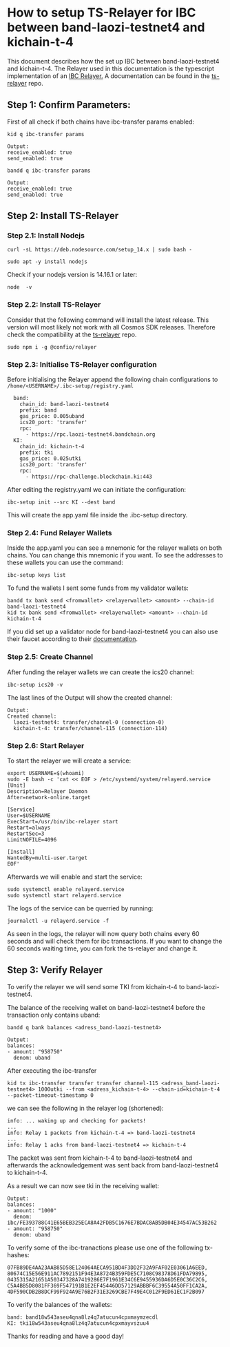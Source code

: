 # How to setup TS-Relayer for IBC between band-laozi-testnet4 and kichain-t-4

This document describes how the set up IBC between band-laozi-testnet4 and kichain-t-4. The Relayer used in this documentation is the typescript implementation of an [IBC Relayer.](https://docs.cosmos.network/master/ibc/relayer.html#)
A documentation can be found in the [ts-relayer](https://github.com/confio/ts-relayer) repo.

## Step 1: Confirm Parameters:

First of all check if both chains have ibc-transfer params enabled:

```bash=
kid q ibc-transfer params
```
```
Output:
receive_enabled: true
send_enabled: true
```

```bash=
bandd q ibc-transfer params
```
```
Output:
receive_enabled: true
send_enabled: true
```

## Step 2: Install TS-Relayer

### Step 2.1: Install Nodejs

```bash=
curl -sL https://deb.nodesource.com/setup_14.x | sudo bash -

sudo apt -y install nodejs
```

Check if your nodejs version is 14.16.1 or later:

```bash=
node  -v
```

### Step 2.2: Install TS-Relayer

Consider that the following command will install the latest release. This version will most likely not work with all Cosmos SDK releases. Therefore check the compatibility at the [ts-relayer](https://github.com/confio/ts-relayer) repo.

```bash=
sudo npm i -g @confio/relayer
```

### Step 2.3: Initialise TS-Relayer configuration

Before initialising the Relayer append the following chain configurations to ```/home/<USERNAME>/.ibc-setup/registry.yaml ```

```bash=
  band:
    chain_id: band-laozi-testnet4
    prefix: band
    gas_price: 0.005uband
    ics20_port: 'transfer'
    rpc:
      - https://rpc.laozi-testnet4.bandchain.org
  KI:
    chain_id: kichain-t-4
    prefix: tki
    gas_price: 0.025utki
    ics20_port: 'transfer'
    rpc:
      - https://rpc-challenge.blockchain.ki:443
```

After editing the registry.yaml we can initiate the configuration:

```bash=
ibc-setup init --src KI --dest band
```
This will create the app.yaml file inside the .ibc-setup directory.

### Step 2.4: Fund Relayer Wallets

Inside the app.yaml you can see a mnemonic for the relayer wallets on both chains. You can change this mnemonic if you want.
To see the addresses to these wallets you can use the command:

```bash=
ibc-setup keys list
```
To fund the wallets I sent some funds from my validator wallets:

```bash=
bandd tx bank send <fromwallet> <relayerwallet> <amount> --chain-id band-laozi-testnet4
kid tx bank send <fromwallet> <relayerwallet> <amount> --chain-id kichain-t-4
```
If you did set up a validator node for band-laozi-testnet4 you can also use their faucet according to their [documentation](https://github.com/bandprotocol/launch/blob/master/band-laozi-testnet4/README.md).


### Step 2.5: Create Channel

After funding the relayer wallets we can create the ics20 channel:

```bash=
ibc-setup ics20 -v
```
The last lines of the Output will show the created channel:

```bash=
Output:
Created channel:
  laozi-testnet4: transfer/channel-0 (connection-0)
  kichain-t-4: transfer/channel-115 (connection-114)
```
### Step 2.6: Start Relayer

To start the relayer we will create a service:

```bash=
export USERNAME=$(whoami)
sudo -E bash -c 'cat << EOF > /etc/systemd/system/relayerd.service
[Unit]
Description=Relayer Daemon
After=network-online.target

[Service]
User=$USERNAME
ExecStart=/usr/bin/ibc-relayer start
Restart=always
RestartSec=3
LimitNOFILE=4096

[Install]
WantedBy=multi-user.target
EOF'
```

Afterwards we will enable and start the service:
```bash=
sudo systemctl enable relayerd.service
sudo systemctl start relayerd.service
```

The logs of the service can be querried by running:

```bash=
journalctl -u relayerd.service -f
```

As seen in the logs, the relayer will now query both chains every 60 seconds and will check them for ibc transactions. If you want to change the 60 seconds waiting time, you can fork the ts-relayer and change it.

## Step 3: Verify Relayer

To verify the relayer we will send some TKI from kichain-t-4 to band-laozi-testnet4.

The balance of the receiving wallet on band-laozi-testnet4 before the transaction only contains uband:
```bash=
bandd q bank balances <adress_band-laozi-testnet4>
```
```
Output:
balances:
- amount: "958750"
  denom: uband
```
After executing the ibc-transfer
```bash=
kid tx ibc-transfer transfer transfer channel-115 <adress_band-laozi-testnet4> 1000utki --from <adress_kichain-t-4> --chain-id=kichain-t-4 --packet-timeout-timestamp 0
```
we can see the following in the relayer log (shortened):
```
info: ... waking up and checking for packets!
...
info: Relay 1 packets from kichain-t-4 => band-laozi-testnet4
...
info: Relay 1 acks from band-laozi-testnet4 => kichain-t-4
```
The packet was sent from kichain-t-4 to band-laozi-testnet4 and afterwards the acknowledgement was sent back from band-laozi-testnet4 to kichain-t-4.

As a result we can now see tki in the receiving wallet:

```
Output:
balances:
- amount: "1000"
  denom: ibc/FE393788C41E65BEB325ECA8A42FDB5C1676E7BDAC8AB5DB04E34547AC53B262
- amount: "958750"
  denom: uband
```

To verify some of the ibc-tranactions please use one of the following tx-hashes:
```
07FB89DE4AA23AAB85D58E124064AECA951BD4F3DD2F32A9FAF02E03061A6EED, 
80674C15E56E911AC7892151F94E3A8724B359FDE5C7108C98378D61FDA79895, 
0435315A21651A50347328A7419286E7F1961E34C6E9455936DA6D5E0C36C2C6, 
C5A4BB5D8081FF369F547191B1E2EF45446DD57129ABBBF6C39554A50FF1CA2A, 
4DF590CDB2B8DCF99F924A9E76B2F31E3269CBE7F49E4C012F9ED61EC1F2B097
```

To verify the balances of the wallets:
```
band: band18w543aseu4qna8lz4q7atucun4cpxmaymzecdl
KI: tki18w543aseu4qna8lz4q7atucun4cpxmayvszuu4
```

Thanks for reading and have a good day!
